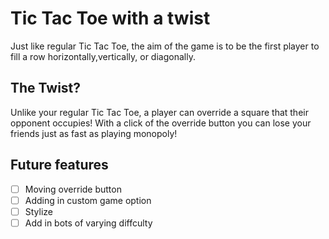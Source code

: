# Tic Tac Toe with a twist
Just like regular Tic Tac Toe, the aim of the game is to be the first player to fill a row horizontally,vertically, or diagonally.

## The Twist?
Unlike your regular Tic Tac Toe, a player can override a square that their opponent occupies! With a click of the override button you can lose your friends just as fast as playing monopoly!

## Future features
- [ ] Moving override button
- [ ] Adding in custom game option
- [ ] Stylize
- [ ] Add in bots of varying diffculty
